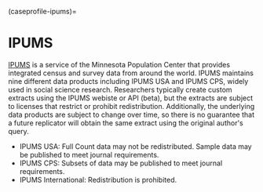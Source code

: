 (caseprofile-ipums)=
# IPUMS

[IPUMS](https://ipums.org) is a service of the Minnesota Population Center that
provides integrated census and survey data from around the world. IPUMS
maintains nine different data products including IPUMS USA and IPUMS CPS, widely
used in social science research.  Researchers typically create custom extracts
using the IPUMS webiste or API (beta), but the extracts are subject to licenses
that restrict or prohibit redistribution. Additionally, the underlying data
products are subject to change over time, so there is no guarantee that a future
replicator will obtain the same extract using the original author's query.

* IPUMS USA: Full Count data may not be redistributed. Sample data may be
  published to meet journal requirements. 
* IPUMS CPS: Subsets of data may be published to meet journal requirements.
* IPUMS International: Redistribution is prohibited.


